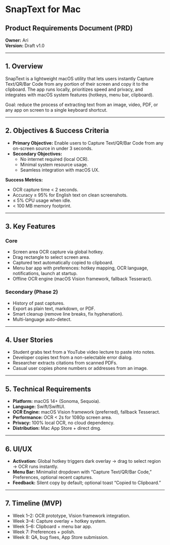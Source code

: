 # SnapText for Mac

## Product Requirements Document (PRD)

**Owner:** Ari  
**Version:** Draft v1.0  

---

## 1. Overview
SnapText is a lightweight macOS utility that lets users instantly Capture Text/QR/Bar Code from any portion of their screen and copy it to the clipboard. The app runs locally, prioritizes speed and privacy, and integrates with macOS system features (hotkeys, menu bar, clipboard).

Goal: reduce the process of extracting text from an image, video, PDF, or any app on screen to a single keyboard shortcut.

---

## 2. Objectives & Success Criteria

- **Primary Objective:** Enable users to Capture Text/QR/Bar Code from any on-screen source in under 3 seconds.  
- **Secondary Objectives:**  
  - No internet required (local OCR).  
  - Minimal system resource usage.  
  - Seamless integration with macOS UX.  

**Success Metrics:**  
- OCR capture time < 2 seconds.  
- Accuracy ≥ 95% for English text on clean screenshots.  
- ≤ 5% CPU usage when idle.  
- < 100 MB memory footprint.  

---

## 3. Key Features

### Core
- Screen area OCR capture via global hotkey.  
- Drag rectangle to select screen area.  
- Captured text automatically copied to clipboard.  
- Menu bar app with preferences: hotkey mapping, OCR language, notifications, launch at startup.  
- Offline OCR engine (macOS Vision framework, fallback Tesseract).  

### Secondary (Phase 2)
- History of past captures.  
- Export as plain text, markdown, or PDF.  
- Smart cleanup (remove line breaks, fix hyphenation).  
- Multi-language auto-detect.  

---

## 4. User Stories

- Student grabs text from a YouTube video lecture to paste into notes.  
- Developer copies text from a non-selectable error dialog.  
- Researcher extracts citations from scanned PDFs.  
- Casual user copies phone numbers or addresses from an image.  

---

## 5. Technical Requirements

- **Platform:** macOS 14+ (Sonoma, Sequoia).  
- **Language:** Swift/SwiftUI.  
- **OCR Engine:** macOS Vision framework (preferred), fallback Tesseract.  
- **Performance:** OCR < 2s for 1080p screen area.  
- **Privacy:** 100% local OCR, no cloud dependency.  
- **Distribution:** Mac App Store + direct dmg.  

---

## 6. UI/UX

- **Activation:** Global hotkey triggers dark overlay → drag to select region → OCR runs instantly.  
- **Menu Bar:** Minimalist dropdown with “Capture Text/QR/Bar Code,” Preferences, optional recent captures.  
- **Feedback:** Silent copy by default; optional toast “Copied to Clipboard.”  

---

## 7. Timeline (MVP)

- Week 1–2: OCR prototype, Vision framework integration.  
- Week 3–4: Capture overlay + hotkey system.  
- Week 5–6: Clipboard + menu bar app.  
- Week 7: Preferences + polish.  
- Week 8: QA, bug fixes, App Store submission.  
